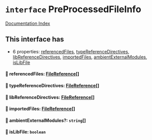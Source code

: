 # `interface` PreProcessedFileInfo

[Documentation Index](../README.md)

## This interface has

- 6 properties:
[referencedFiles](#-referencedfiles-filereference),
[typeReferenceDirectives](#-typereferencedirectives-filereference),
[libReferenceDirectives](#-libreferencedirectives-filereference),
[importedFiles](#-importedfiles-filereference),
[ambientExternalModules](#-ambientexternalmodules-string),
[isLibFile](#-islibfile-boolean)


#### 📄 referencedFiles: [FileReference](../interface.FileReference/README.md)\[]



#### 📄 typeReferenceDirectives: [FileReference](../interface.FileReference/README.md)\[]



#### 📄 libReferenceDirectives: [FileReference](../interface.FileReference/README.md)\[]



#### 📄 importedFiles: [FileReference](../interface.FileReference/README.md)\[]



#### 📄 ambientExternalModules?: `string`\[]



#### 📄 isLibFile: `boolean`



